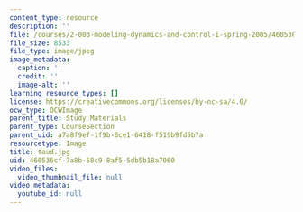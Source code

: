 ```yaml
---
content_type: resource
description: ''
file: /courses/2-003-modeling-dynamics-and-control-i-spring-2005/460536cf7a8b58c98af55db5b18a7060_taud.jpg
file_size: 8533
file_type: image/jpeg
image_metadata:
  caption: ''
  credit: ''
  image-alt: ''
learning_resource_types: []
license: https://creativecommons.org/licenses/by-nc-sa/4.0/
ocw_type: OCWImage
parent_title: Study Materials
parent_type: CourseSection
parent_uid: a7a8f9ef-1f9b-6ce1-6418-f519b9fd5b7a
resourcetype: Image
title: taud.jpg
uid: 460536cf-7a8b-58c9-8af5-5db5b18a7060
video_files:
  video_thumbnail_file: null
video_metadata:
  youtube_id: null
---
```

